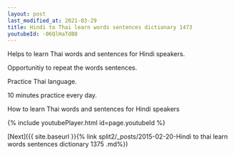 ```yaml
---
layout: post
last_modified_at: 2021-03-29
title: Hindi to Thai learn words sentences dictionary 1473 
youtubeId: -06QlHaTdB8
---
```

 
 
Helps to learn Thai words and sentences for Hindi speakers.

Opportunitiy to repeat the words sentences. 

Practice Thai language. 
 
10 minutes practice every day. 
 
How to learn Thai words and sentences for Hindi speakers 
 
{% include youtubePlayer.html id=page.youtubeId %}
 
 
[Next]({{ site.baseurl }}{% link  split2/_posts/2015-02-20-Hindi to thai learn words sentences dictionary 1375 .md%})
 
